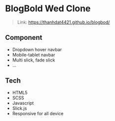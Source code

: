 # BlogBold Wed Clone
> Link: https://thanhdat4421.github.io/blogbod/
## Component
    
* Dropdown hover navbar
* Mobile-tablet navbar
* Multi slick, fade slick
* ...


## Tech

* HTML5
* SCSS
* Javascript
* Slick.js
* Responsive for all device


